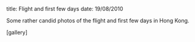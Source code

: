 title: Flight and first few days
date: 19/08/2010

Some rather candid photos of the flight and first few days in Hong Kong.

[gallery] 
